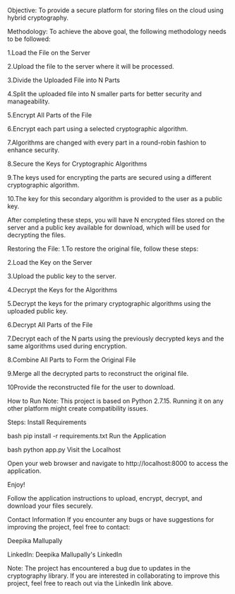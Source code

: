Objective:
To provide a secure platform for storing files on the cloud using hybrid cryptography.

Methodology:
To achieve the above goal, the following methodology needs to be followed:

1.Load the File on the Server

2.Upload the file to the server where it will be processed.

3.Divide the Uploaded File into N Parts

4.Split the uploaded file into N smaller parts for better security and manageability.

5.Encrypt All Parts of the File

6.Encrypt each part using a selected cryptographic algorithm.

7.Algorithms are changed with every part in a round-robin fashion to enhance security.

8.Secure the Keys for Cryptographic Algorithms

9.The keys used for encrypting the parts are secured using a different cryptographic algorithm.

10.The key for this secondary algorithm is provided to the user as a public key.

After completing these steps, you will have N encrypted files stored on the server and a public key available for download, which will be used for decrypting the files.

Restoring the File:
1.To restore the original file, follow these steps:

2.Load the Key on the Server

3.Upload the public key to the server.

4.Decrypt the Keys for the Algorithms

5.Decrypt the keys for the primary cryptographic algorithms using the uploaded public key.

6.Decrypt All Parts of the File

7.Decrypt each of the N parts using the previously decrypted keys and the same algorithms used during encryption.

8.Combine All Parts to Form the Original File

9.Merge all the decrypted parts to reconstruct the original file.

10Provide the reconstructed file for the user to download.

How to Run
Note: This project is based on Python 2.7.15. Running it on any other platform might create compatibility issues.

Steps:
Install Requirements

bash
pip install -r requirements.txt
Run the Application

bash
python app.py
Visit the Localhost

Open your web browser and navigate to http://localhost:8000 to access the application.

Enjoy!

Follow the application instructions to upload, encrypt, decrypt, and download your files securely.

Contact Information
If you encounter any bugs or have suggestions for improving the project, feel free to contact:

Deepika Mallupally

LinkedIn: Deepika Mallupally's LinkedIn

Note: The project has encountered a bug due to updates in the cryptography library. If you are interested in collaborating to improve this project, feel free to reach out via the LinkedIn link above.